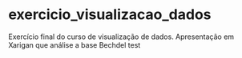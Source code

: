 # exercicio_visualizacao_dados
Exercício final do curso de visualização de dados. Apresentação em Xarigan que análise a base Bechdel test
